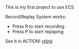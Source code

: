 This is my first project to use ECS

Record/Replay System works:
  * Press R to start recording
  * Press P to start replaying

See it in ACTION!
[ytlink](https://www.youtube.com/watch?v=6uHazkCQpiM)
